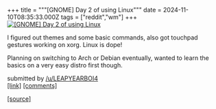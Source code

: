+++
title = """[GNOME] Day 2 of using Linux"""
date = 2024-11-10T08:35:33.000Z
tags = ["reddit","wm"]
+++
[![[GNOME] Day 2 of using Linux ](https://preview.redd.it/dyk7d40wc10e1.png?width=640&crop=smart&auto=webp&s=cbe78d557347438e0a2f2ff470333d51f26fa5ff "[GNOME] Day 2 of using Linux ")](https://www.reddit.com/r/unixporn/comments/1gnw94b/gnome_day_2_of_using_linux/)

I figured out themes and some basic commands, also got touchpad gestures working on xorg. Linux is dope!

Planning on switching to Arch or Debian eventually, wanted to learn the basics on a very easy distro first though.

submitted by [/u/LEAPYEARBOI4](https://www.reddit.com/user/LEAPYEARBOI4)  
[\[link\]](https://i.redd.it/dyk7d40wc10e1.png) [\[comments\]](https://www.reddit.com/r/unixporn/comments/1gnw94b/gnome_day_2_of_using_linux/)

[[source]](https://www.reddit.com/r/unixporn/comments/1gnw94b/gnome_day_2_of_using_linux/)
